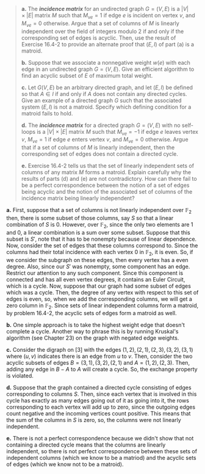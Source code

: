 > **a.** The ***incidence matrix*** for an undirected graph $G = (V, E)$ is a $|V| \times |E|$ matrix $M$ such that $M_{ve} = 1$ if edge $e$ is incident on vertex $v$, and $M_{ve} = 0$ otherwise. Argue that a set of columns of $M$ is linearly independent over the field of integers modulo 2 if and only if the corresponding set of edges is acyclic. Then, use the result of Exercise 16.4-2 to provide an alternate proof that $(E, I)$ of part (a) is a matroid.
>
> **b.** Suppose that we associate a nonnegative weight $w(e)$ with each edge in an undirected graph $G = (V, E)$. Give an efficient algorithm to find an acyclic subset of $E$ of maximum total weight.
>
> **c.** Let $G(V, E)$ be an arbitrary directed graph, and let $(E, I)$ be defined so that $A \in I$ if and only if $A$ does not contain any directed cycles. Give an example of a directed graph $G$ such that the associated system $(E, I)$ is not a matroid. Specify which defining condition for a matroid fails to hold.
>
> **d.** The ***incidence matrix*** for a directed graph $G = (V, E)$ with no self-loops is a $|V| \times |E|$ matrix $M$ such that $M_{ve} = -1$ if edge $e$ leaves vertex $v$, $M_{ve} = 1$ if edge $e$ enters vertex $v$, and $M_{ve} = 0$ otherwise. Argue that if a set of columns of $M$ is linearly independent, then the corresponding set of edges does not contain a directed cycle.
>
> **e.** Exercise 16.4-2 tells us that the set of linearly independent sets of columns of any matrix $M$ forms a matroid. Explain carefully why the results of parts (d) and (e) are not contradictory. How can there fail to be a perfect correspondence between the notion of a set of edges being acyclic and the notion of the associated set of columns of the incidence matrix being linearly independent?

**a.** First, suppose that a set of columns is not linearly independent over $\mathbb F_2$ then, there is some subset of those columns, say $S$ so that a linear combination of $S$ is $0$. However, over $\mathbb F_2$, since the only two elements are $1$ and $0$, a linear combination is a sum over some subset. 
Suppose that this subset is $S'$, note that it has to be nonempty because of linear dependence. Now, consider the set of edges that these columns correspond to. Since the columns had their total incidence with each vertex $0$ in $\mathbb F_2$, it is even. So, if we consider the subgraph on these edges, then every vertex has a even degree. Also, since our $S'$ was nonempty, some component has an edge. Restrict our attention to any such component. Since this component is connected and has all even vertex degrees, it contains an Euler Circuit, which is a cycle. 
Now, suppose that our graph had some subset of edges which was a cycle. Then, the degree of any vertex with respect to this set of edges is even, so, when we add the corresponding columns, we will get a zero column in $\mathbb F_2$. Since sets of linear independent columns form a matroid, by problem 16.4-2, the acyclic sets of edges form a matroid as well.

**b.** One simple approach is to take the highest weight edge that doesn't complete a cycle. Another way to phrase this is by running Kruskal's algorithm (see Chapter 23) on the graph with negated edge weights.

**c.** Consider the digraph on [3] with the edges $(1, 2), (2, 1), (2, 3), (3, 2), (3, 1)$ where $(u, v)$ indicates there is an edge from $u$ to $v$. Then, consider the two acyclic subsets of edges $B = (3, 1), (3, 2), (2, 1)$ and $A = (1, 2), (2, 3)$. Then, adding any edge in $B - A$ to $A$ will create a cycle. So, the exchange property is violated.

**d.** Suppose that the graph contained a directed cycle consisting of edges corresponding to columns $S$. Then, since each vertex that is involved in this cycle has exactly as many edges going out of it as going into it, the rows corresponding to each vertex will add up to zero, since the outgoing edges count negative and the incoming vertices count positive. This means that the sum of the columns in $S$ is zero, so, the columns were not linearly independent.

**e.** There is not a perfect correspondence because we didn't show that not containing a directed cycle means that the columns are linearly  independent, so there is not perfect correspondence between these sets of independent columns (which we know to be a matriod) and the acyclic sets of edges (which we know not to be a matroid).
